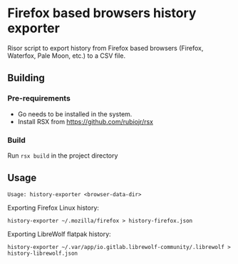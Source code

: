 # Firefox based browsers history exporter

Risor script to export history from Firefox based browsers (Firefox, Waterfox, Pale Moon, etc.) to a CSV file.

## Building

### Pre-requirements

* Go needs to be installed in the system.
* Install RSX from https://github.com/rubiojr/rsx

### Build

Run `rsx build` in the project directory

## Usage

```
Usage: history-exporter <browser-data-dir>
```

Exporting Firefox Linux history:

```
history-exporter ~/.mozilla/firefox > history-firefox.json
```

Exporting LibreWolf flatpak history:

```
history-exporter ~/.var/app/io.gitlab.librewolf-community/.librewolf > history-librewolf.json
```
